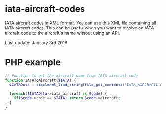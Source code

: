 # iata-aircraft-codes
[IATA aircraft codes](https://en.wikipedia.org/wiki/International_Air_Transport_Association_airport_code) in XML format. You can use this XML file containing all IATA aircraft codes. This can be useful when you want to resolve an IATA aircraft code to the aircraft's name without using an API. 
  
Last update: January 3rd 2018

# PHP example

```php
// Function to get the aircraft name from IATA aircraft code
function IATAToAircraft($IATA) {
  $IATAData = simplexml_load_string(file_get_contents('IATA_AIRCRAFTS.xml'));

  foreach($IATAData->iata_aircraft as $code) {
    if($code->code == $IATA) return $code->aircraft;
  }
}
```
